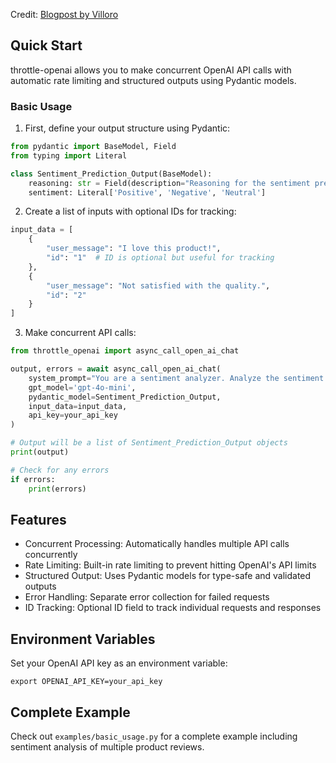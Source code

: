 Credit: [Blogpost by Villoro](https://villoro.com/blog/async-openai-calls-rate-limiter/)

## Quick Start

throttle-openai allows you to make concurrent OpenAI API calls with automatic rate limiting and structured outputs using Pydantic models.

### Basic Usage

1. First, define your output structure using Pydantic:

```python
from pydantic import BaseModel, Field
from typing import Literal

class Sentiment_Prediction_Output(BaseModel):
    reasoning: str = Field(description="Reasoning for the sentiment prediction in one sentence.")
    sentiment: Literal['Positive', 'Negative', 'Neutral']
```

2. Create a list of inputs with optional IDs for tracking:

```python
input_data = [
    {
        "user_message": "I love this product!",
        "id": "1"  # ID is optional but useful for tracking
    },
    {
        "user_message": "Not satisfied with the quality.",
        "id": "2"
    }
]
```

3. Make concurrent API calls:

```python
from throttle_openai import async_call_open_ai_chat

output, errors = await async_call_open_ai_chat(
    system_prompt="You are a sentiment analyzer. Analyze the sentiment of the given text.",
    gpt_model='gpt-4o-mini',
    pydantic_model=Sentiment_Prediction_Output,
    input_data=input_data,
    api_key=your_api_key
)

# Output will be a list of Sentiment_Prediction_Output objects
print(output)

# Check for any errors
if errors:
    print(errors)
```

## Features
- Concurrent Processing: Automatically handles multiple API calls concurrently
- Rate Limiting: Built-in rate limiting to prevent hitting OpenAI's API limits
- Structured Output: Uses Pydantic models for type-safe and validated outputs
- Error Handling: Separate error collection for failed requests
- ID Tracking: Optional ID field to track individual requests and responses

## Environment Variables
Set your OpenAI API key as an environment variable:
```
export OPENAI_API_KEY=your_api_key
```

## Complete Example
Check out `examples/basic_usage.py` for a complete example including sentiment analysis of multiple product reviews.